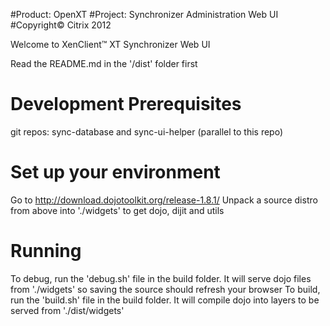 #Product: OpenXT
#Project: Synchronizer Administration Web UI
#Copyright© Citrix 2012

Welcome to XenClient™ XT Synchronizer Web UI

Read the README.md in the '/dist' folder first

# Development Prerequisites

git repos: sync-database and sync-ui-helper (parallel to this repo)

# Set up your environment

Go to http://download.dojotoolkit.org/release-1.8.1/
Unpack a source distro from above into './widgets' to get dojo, dijit and utils

# Running

To debug, run the 'debug.sh' file in the build folder. It will serve dojo files from './widgets' so saving the source should refresh your browser
To build, run the 'build.sh' file in the build folder. It will compile dojo into layers to be served from './dist/widgets'